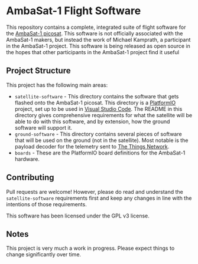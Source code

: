 # AmbaSat-1 Flight Software
This repository contains a complete, integrated suite of flight software for the [AmbaSat-1 picosat](https://ambasat.com). This software is not officially associated with the AmbaSat-1 makers, but instead the work of Michael Kamprath, a participant in the AmbaSat-1 project. This software is being released as open source in the hopes that other participants in the AmbaSat-1 project find it useful

## Project Structure
This project has the following main areas:
* `satellite-software` - This directory contains the software that gets flashed onto the AmbaSat-1 picosat. This directory is a [PlatformIO](https://platformio.org) project, set up to be used in [Visual Studio Code](https://code.visualstudio.com). The README in this directory gives comprehensive requirements for what the satellite will be able to do with this software, and by extension, how the ground software will support it.
* `ground-software` - This directory contains several pieces of software that will be used on the ground (not in the satellite). Most notable is the payload decoder for the telemetry sent to [The Things Network](https://www.thethingsnetwork.org).
* `boards` - These are the PlatformIO board definitions for the AmbaSat-1 hardware. 

## Contributing
Pull requests are welcome! However, please do read and understand the `satellite-software` requirements first and keep any changes in line with the intentions of those requirements. 

This software has been licensed under the GPL v3 license.

## Notes
This project is very much a work in progress. Please expect things to change significantly over time.